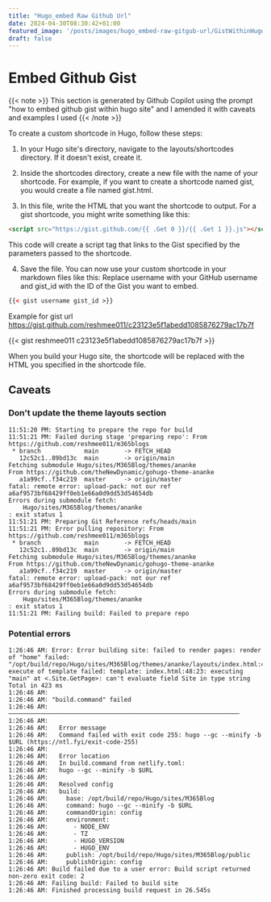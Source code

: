 ```yaml
---
title: "Hugo_embed Raw Github Url"
date: 2024-04-30T08:30:42+01:00
featured_image: '/posts/images/hugo_embed-raw-gitgub-url/GistWithinHugo.png'
draft: false
---
```


# Embed Github Gist

{{< note >}}
  This section is generated by Github Copilot using the prompt "how to embed github gist within hugo site" and I amended it with caveats and examples I used
{{< /note >}}

To create a custom shortcode in Hugo, follow these steps:

1. In your Hugo site's directory, navigate to the layouts/shortcodes directory. If it doesn't exist, create it.

2. Inside the shortcodes directory, create a new file with the name of your shortcode. For example, if you want to create a shortcode named gist, you would create a file named gist.html.

3. In this file, write the HTML that you want the shortcode to output. For a gist shortcode, you might write something like this:

```html
<script src="https://gist.github.com/{{ .Get 0 }}/{{ .Get 1 }}.js"></script>
```


This code will create a script tag that links to the Gist specified by the parameters passed to the shortcode.

4. Save the file. You can now use your custom shortcode in your markdown files like this:
Replace username with your GitHub username and gist_id with the ID of the Gist you want to embed.

```html
{{< gist username gist_id >}}
```

Example for gist url https://gist.github.com/reshmee011/c23123e5f1abedd1085876279ac17b7f

{{< gist reshmee011 c23123e5f1abedd1085876279ac17b7f >}}


When you build your Hugo site, the shortcode will be replaced with the HTML you specified in the shortcode file.

## Caveats

### Don't update the theme layouts section

```dotnetcli
11:51:20 PM: Starting to prepare the repo for build
11:51:21 PM: Failed during stage 'preparing repo': From https://github.com/reshmee011/m365blogs
 * branch            main       -> FETCH_HEAD
   12c52c1..89bd13c  main       -> origin/main
Fetching submodule Hugo/sites/M365Blog/themes/ananke
From https://github.com/theNewDynamic/gohugo-theme-ananke
   a1a99cf..f34c219  master     -> origin/master
fatal: remote error: upload-pack: not our ref a6af9573bf68429ff0eb1e66a0d9dd53d54654db
Errors during submodule fetch:
	Hugo/sites/M365Blog/themes/ananke
: exit status 1
11:51:21 PM: Preparing Git Reference refs/heads/main
11:51:21 PM: Error pulling repository: From https://github.com/reshmee011/m365blogs
 * branch            main       -> FETCH_HEAD
   12c52c1..89bd13c  main       -> origin/main
Fetching submodule Hugo/sites/M365Blog/themes/ananke
From https://github.com/theNewDynamic/gohugo-theme-ananke
   a1a99cf..f34c219  master     -> origin/master
fatal: remote error: upload-pack: not our ref a6af9573bf68429ff0eb1e66a0d9dd53d54654db
Errors during submodule fetch:
	Hugo/sites/M365Blog/themes/ananke
: exit status 1
11:51:21 PM: Failing build: Failed to prepare repo
```


### Potential errors
```dotnetcli
1:26:46 AM: Error: Error building site: failed to render pages: render of "home" failed: "/opt/build/repo/Hugo/sites/M365Blog/themes/ananke/layouts/index.html:48:23": execute of template failed: template: index.html:48:23: executing "main" at <.Site.GetPage>: can't evaluate field Site in type string
Total in 423 ms
1:26:46 AM: ​
1:26:46 AM: "build.command" failed                                        
1:26:46 AM: ────────────────────────────────────────────────────────────────
1:26:46 AM: ​
1:26:46 AM:   Error message
1:26:46 AM:   Command failed with exit code 255: hugo --gc --minify -b $URL (https://ntl.fyi/exit-code-255)
1:26:46 AM: ​
1:26:46 AM:   Error location
1:26:46 AM:   In build.command from netlify.toml:
1:26:46 AM:   hugo --gc --minify -b $URL
1:26:46 AM: ​
1:26:46 AM:   Resolved config
1:26:46 AM:   build:
1:26:46 AM:     base: /opt/build/repo/Hugo/sites/M365Blog
1:26:46 AM:     command: hugo --gc --minify -b $URL
1:26:46 AM:     commandOrigin: config
1:26:46 AM:     environment:
1:26:46 AM:       - NODE_ENV
1:26:46 AM:       - TZ
1:26:46 AM:       - HUGO_VERSION
1:26:46 AM:       - HUGO_ENV
1:26:46 AM:     publish: /opt/build/repo/Hugo/sites/M365Blog/public
1:26:46 AM:     publishOrigin: config
1:26:46 AM: Build failed due to a user error: Build script returned non-zero exit code: 2
1:26:46 AM: Failing build: Failed to build site
1:26:46 AM: Finished processing build request in 26.545s
```
